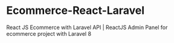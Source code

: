 # Ecommerce-React-Laravel
 React JS Ecommerce with Laravel API | ReactJS Admin Panel for ecommerce project with Laravel 8
